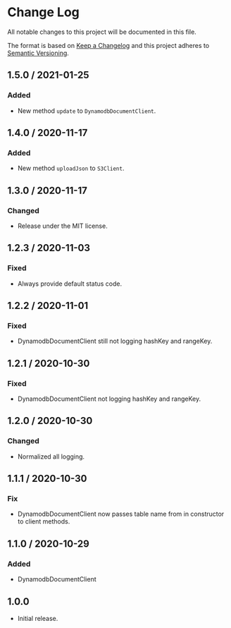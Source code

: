 # Change Log

All notable changes to this project will be documented in this file.

The format is based on [Keep a Changelog](https://keepachangelog.com/) and this project adheres to
[Semantic Versioning](https://semver.org/).

## 1.5.0 / 2021-01-25

### Added

- New method `update` to `DynamodbDocumentClient`.

## 1.4.0 / 2020-11-17

### Added

- New method `uploadJson` to `S3Client`.

## 1.3.0 / 2020-11-17

### Changed

- Release under the MIT license.

## 1.2.3 / 2020-11-03

### Fixed

- Always provide default status code.

## 1.2.2 / 2020-11-01

### Fixed

- DynamodbDocumentClient still not logging hashKey and rangeKey.

## 1.2.1 / 2020-10-30

### Fixed

- DynamodbDocumentClient not logging hashKey and rangeKey.

## 1.2.0 / 2020-10-30

### Changed

- Normalized all logging.

## 1.1.1 / 2020-10-30

### Fix

- DynamodbDocumentClient now passes table name from in constructor to client methods.

## 1.1.0 / 2020-10-29

### Added

- DynamodbDocumentClient

## 1.0.0

- Initial release.
